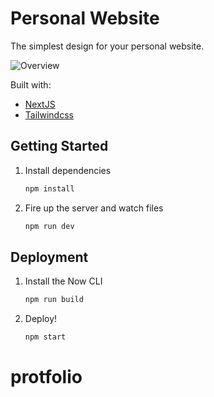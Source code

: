 # Personal Website

The simplest design for your personal website.

![Overview](https://github.com/ismaelmiah/Portfolio-v2/assets/29182508/bd38ec4d-8b31-48ab-8f75-f7fc4fac37e7)

Built with:

- [NextJS](https://nextjs.org/)
- [Tailwindcss](https://tailwindcss.com/)

## Getting Started

1. Install dependencies

   ```bash
   npm install
   ```

2. Fire up the server and watch files

   ```bash
   npm run dev
   ```

## Deployment

1. Install the Now CLI

   ```bash
   npm run build
   ```

2. Deploy!

   ```bash
   npm start
   ```
# protfolio
